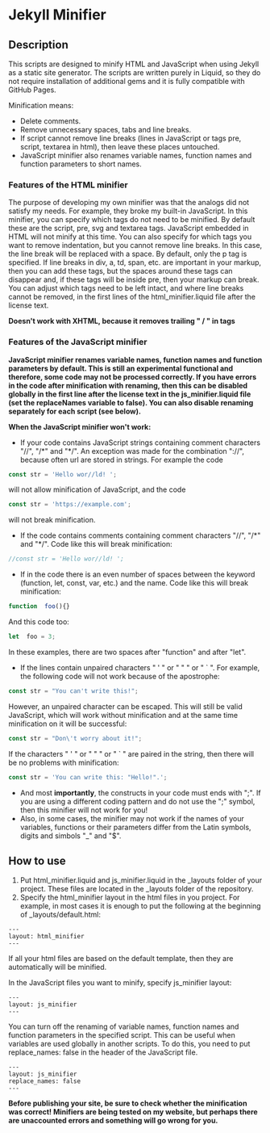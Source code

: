 # Jekyll Minifier

## Description
This scripts are designed to minify HTML and JavaScript when using Jekyll as a static site generator. The scripts are written purely in Liquid, so they do not require installation of additional gems and it is fully compatible with GitHub Pages.

Minification means:
* Delete comments.
* Remove unnecessary spaces, tabs and line breaks.
* If script cannot remove line breaks (lines in JavaScript or tags pre, script, textarea in html), then leave these places untouched.
* JavaScript minifier also renames variable names, function names and function parameters to short names.

### Features of the HTML minifier
The purpose of developing my own minifier was that the analogs did not satisfy my needs. For example, they broke my built-in JavaScript. In this minifier, you can specify which tags do not need to be minified. By default these are the script, pre, svg and textarea tags. JavaScript embedded in HTML will not minify at this time. You can also specify for which tags you want to remove indentation, but you cannot remove line breaks. In this case, the line break will be replaced with a space. By default, only the p tag is specified. If line breaks in div, a, td, span, etc. are important in your markup, then you can add these tags, but the spaces around these tags can disappear and, if these tags will be inside pre, then your markup can break.
You can adjust which tags need to be left intact, and where line breaks cannot be removed, in the first lines of the html_minifier.liquid file after the license text.

**Doesn't work with XHTML, because it removes trailing " / " in tags**

### Features of the JavaScript minifier
**JavaScript minifier renames variable names, function names and function parameters by default. This is still an experimental functional and therefore, some code may not be processed correctly. If you have errors in the code after minification with renaming, then this can be disabled globally in the first line after the license text in the js_minifier.liquid file (set the replaceNames variable to false). You can also disable renaming separately for each script (see below).**

**When the JavaScript minifier won't work:**
* If your code contains JavaScript strings containing comment characters "//", "/\*" and "\*/". An exception was made for the combination "://", because often url are stored in strings. For example the code
```javascript
const str = 'Hello wor//ld! ';
```
will not allow minification of JavaScript, and the code
```javascript
const str = 'https://example.com';
```
will not break minification.
* If the code contains comments containing comment characters "//", "/\*" and "\*/". Code like this will break minification:
```javascript
//const str = 'Hello wor//ld! ';
```
* If in the code there is an even number of spaces between the keyword (function, let, const, var, etc.) and the name. Code like this will break minification:
```javascript
function  foo(){}
```
And this code too:
```javascript
let  foo = 3;
```
In these examples, there are two spaces after "function" and after "let".
* If the lines contain unpaired characters " ' " or " " " or " ` ". For example, the following code will not work because of the apostrophe:
```javascript
const str = "You can't write this!";
```
However, an unpaired character can be escaped. This will still be valid JavaScript, which will work without minification and at the same time minification on it will be successful:
```javascript
const str = "Don\'t worry about it!";
```
If the characters " ' " or " " " or " ` " are paired in the string, then there will be no problems with minification:
```javascript
const str = 'You can write this: "Hello!".';
```
* And most **importantly**, the constructs in your code must ends with ";". If you are using a different coding pattern and do not use the ";" symbol, then this minifier will not work for you!
* Also, in some cases, the minifier may not work if the names of your variables, functions or their parameters differ from the Latin symbols, digits and simbols "_" and "$".

## How to use
1. Put html_minifier.liquid and js_minifier.liquid in the _layouts folder of your project. These files are located in the _layouts folder of the repository.
2. Specify the html_minifier layout in the html files in you project. For example, in most cases it is enough to put the following at the beginning of _layouts/default.html:
```
---
layout: html_minifier
---
```
If all your html files are based on the default template, then they are automatically will be minified.  

In the JavaScript files you want to minify, specify js_minifier layout:
```
---
layout: js_minifier
---
```
You can turn off the renaming of variable names, function names and function parameters in the specified script. This can be useful when variables are used globally in another scripts. To do this, you need to put replace_names: false in the header of the JavaScript file.
```
---
layout: js_minifier
replace_names: false
---
```

**Before publishing your site, be sure to check whether the minification was correct! Minifiers are being tested on my website, but perhaps there are unaccounted errors and something will go wrong for you.**
